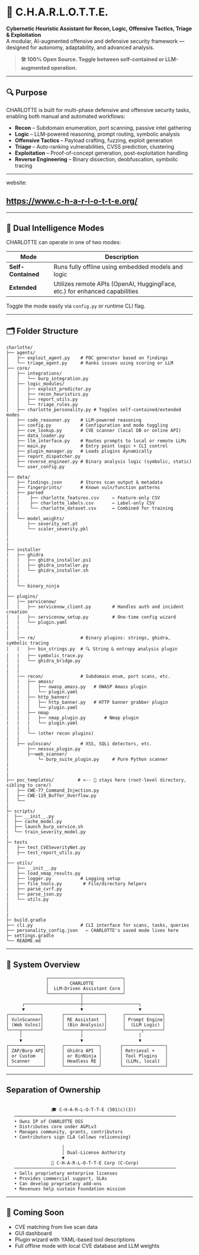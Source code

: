 # 🧠 C.H.A.R.L.O.T.T.E.

**Cybernetic Heuristic Assistant for Recon, Logic, Offensive Tactics, Triage & Exploitation**  
A modular, AI-augmented offensive and defensive security framework — designed for autonomy, adaptability, and advanced analysis.

> **🛠️ 100% Open Source. Toggle between self-contained or LLM-augmented operation.**

---

## 🔍 Purpose

CHARLOTTE is built for multi-phase defensive and offensive security tasks, enabling both manual and automated workflows:

- **Recon** – Subdomain enumeration, port scanning, passive intel gathering  
- **Logic** – LLM-powered reasoning, prompt routing, symbolic analysis  
- **Offensive Tactics** – Payload crafting, fuzzing, exploit generation  
- **Triage** – Auto-ranking vulnerabilities, CVSS prediction, clustering  
- **Exploitation** – Proof-of-concept generation, post-exploitation handling  
- **Reverse Engineering** – Binary dissection, deobfuscation, symbolic tracing

---
website:
## https://www.c-h-a-r-l-o-t-t-e.org/

---

## 🧬 Dual Intelligence Modes

CHARLOTTE can operate in one of two modes:

| Mode               | Description                                                                 |
|--------------------|-----------------------------------------------------------------------------|
| **Self-Contained** | Runs fully offline using embedded models and logic                          |
| **Extended**       | Utilizes remote APIs (OpenAI, HuggingFace, etc.) for enhanced capabilities |

Toggle the mode easily via `config.py` or runtime CLI flag.

---

## 🗂️ Folder Structure

```plaintext
charlotte/
├── agents/
│   ├── exploit_agent.py    # POC generator based on findings
│   └── triage_agent.py     # Ranks issues using scoring or LLM
├── core/
│   ├── integrations/
│   │   └── burp_integration.py
│   ├── logic_modules/
│   │   ├── exploit_predictor.py
│   │   ├── recon_heuristics.py
│   │   ├── report_utils.py
│   │   └── triage_rules.py
│   ├── charlotte_personality.py # Toggles self-contained/extended modes
│   ├── code_reasoner.py    # LLM-powered reasoning
│   ├── config.py           # Configuration and mode toggling
│   ├── cve_lookup.py       # CVE scanner (local DB or online API)
│   ├── data_loader.py
│   ├── llm_interface.py    # Routes prompts to local or remote LLMs
│   ├── main.py             # Entry point logic + CLI control
│   ├── plugin_manager.py   # Loads plugins dynamically
│   ├── report_dispatcher.py
│   ├── reverse_engineer.py # Binary analysis logic (symbolic, static)
│   └── user_config.py
|
├── data/
│   ├── findings.json       # Stores scan output & metadata
│   ├── fingerprints/       # Known vuln/function patterns
|   ├── parsed
|   |    ├── charlotte_features.csv     ← Feature-only CSV
|   |    ├── charlotte_labels.csv       ← Label-only CSV
|   |    └── charlotte_dataset.csv      ← Combined for training
|   |
│   └── model_weights/
│       ├── severity_net.pt
│       └── scaler_severity.pkl
│
|
|
├── installer
|   ├── ghidra
|   |   ├── ghidra_installer.ps1
│   |   ├── ghidra_installer.py
|   |   └── ghidra_installer.sh
|   |
|   |
│   └── binary_ninja
│
├── plugins/
│   |── servicenow/
│   |   ├── servicenow_client.py        # Handles auth and incident creation
│   |   ├── servicenow_setup.py         # One-time config wizard
|   |   └── plugin.yaml
|   |
|   |
│   |── re/                 # Binary plugins: strings, ghidra, symbolic tracing
│   |   ├── bin_strings.py  # 🔍 String & entropy analysis plugin
│   |   ├── symbolic_trace.py 
│   |   └── ghidra_bridge.py 
|   |
|   |
│   |── recon/              # Subdomain enum, port scans, etc.
│   |   ├── amass/
│   |   │   ├── owasp_amass.py   # OWASP Amass plugin
│   |   │   └── plugin.yaml
│   |   ├── http_banner/
│   |   │   ├── http_banner.py   # HTTP banner grabber plugin
│   |   │   └── plugin.yaml
│   |   ├── nmap
|   |   |   ├── nmap_plugin.py       # Nmap plugin
|   |   |   └── plugin.yaml
|   |   |
│   |   └── (other recon plugins)
|   |
│   ├── vulnscan/           # XSS, SQLi detectors, etc.
│       ├── nessus_plugin.py
│       ├──web_scanner/
│           └─ burp_suite_plugin.py     # Pure Python scanner
|
|
|
├── poc_templates/         # <-- 🧠 stays here (root-level directory, sibling to core/)
│   ├── CWE-77_Command_Injection.py
│   ├── CWE-119_Buffer_Overflow.py
│   └──   
|
├─ scripts/
|  ├── __init__.py
│  ├── cache_model.py  
│  ├── launch_burp_service.sh
|  └── train_severity_model.py
|
├─ tests
│   ├── test_CVESeverityNet.py
│   ├── test_report_utils.py
|
├── utils/
|   ├── __init__.py
│   ├── load_nmap_results.py
│   ├── logger.py           # Logging setup
│   ├── file_tools.py        # File/directory helpers
|   ├── parse_cvrf.py
|   ├── parse_json.py
│   └── utils.py
|
│
|
├─ build.gradle
├── cli.py                  # CLI interface for scans, tasks, queries
├── personality_config.json   ← CHARLOTTE's saved mode lives here
├─ settings.gradle
└── README.md
```

---

## 🧩 System Overview

```
               ┌────────────────────────────┐
               │        CHARLOTTE           │
               │  LLM-Driven Assistant Core │
               └────────────┬───────────────┘
                            │
      ┌─────────────────────┼─────────────────────┐
      ▼                     ▼                     ▼
┌────────────┐       ┌───────────────┐      ┌──────────────┐
│ VulnScanner│       │ RE Assistant  │      │ Prompt Engine│
│ (Web Vulns)│       │ (Bin Analysis)│      │  (LLM Logic) │
└────┬───────┘       └──────┬────────┘      └──────┬───────┘
     │                      │                     │
     ▼                      ▼                     ▼
┌─────────────┐      ┌─────────────┐       ┌────────────────┐
│ ZAP/Burp API│      │ Ghidra API  │       │ Retrieval +    │
│ or Custom   │      │ or BinNinja │       │ Tool Plugins   │
│ Scanner     │      │ Headless RE │       │ (LLMs, local)  │
└─────────────┘      └─────────────┘       └────────────────┘
```

---


## Separation of Ownership
```

                 🎓 C-H-A-R-L-O-T-T-E (501(c)(3))
   ─────────────────────────────────────────────────────────────
   • Owns IP of CHARLOTTE OSS
   • Distributes core under AGPLv3
   • Manages community, grants, contributors
   • Contributors sign CLA (allows relicensing)

                     │
                     │ Dual-License Authority
                     ▼
                 💼 C-H-A-R-L-O-T-T-E Corp (C-Corp)
   ─────────────────────────────────────────────────────────────
   • Sells proprietary enterprise licenses
   • Provides commercial support, SLAs
   • Can develop proprietary add-ons
   • Revenues help sustain Foundation mission
```
---

## 🚀 Coming Soon
- CVE matching from live scan data  
- GUI dashboard  
- Plugin wizard with YAML-based tool descriptions  
- Full offline mode with local CVE database and LLM weights
